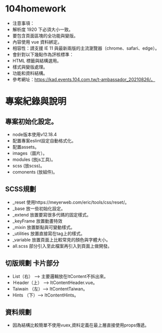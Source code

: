 # 104homework
- 注意事項：
- 解析度 1920 下必須大小一致。
- 要包含頁面區塊的全功能與變版。
- 內容使用 vue 資料綁定。
- 相容性：請支援 IE 11 與最新兩版的主流瀏覽器（chrome、safari、edge）。
- 會針對以下幾點作為評核標準：
- HTML 標籤與結構選用。
- 樣式與變版處理。
- 功能和資料結構。
- 參考網址：https://kad.events.104.com.tw/t-ambassador_20210826/。
# 專案紀錄與說明
## 專案初始化設定。
- node版本使用v12.18.4
- 配置專案eslint設定自動格式化。
- 配置assets。
- images（圖片）。
- modules (放js工具)。
- scss (放scss)。
- comonents (放組件)。
## SCSS規劃
- _reset 使用https://meyerweb.com/eric/tools/css/reset/。
- _base 放一些初始化設定。
- _extend 放置要寫很多代碼的固定樣式。
- _keyFrame 放置動畫特效
- _mixin 放置斷點與可變動樣式。
- _utilities 放置直接寫在tag上的樣式。
- _variable 放置頁面上比較常見的顏色與字體大小。
- all.scss 部分引入至此檔案再引入到頁面上做開發。
## 切版規劃 卡片部分
- List（右） --> 主要邏輯放在ItContent不拆出來。
- Ｈeader（上） --> ItContentHeader.vue。
- Taiwain （左）--> ItContentTaiwan。
- Hints （下）--> ItContentHints。
## 資料規劃
- 因為結構比較簡單不使用vuex,資料定義在最上層直接使用props傳遞。


